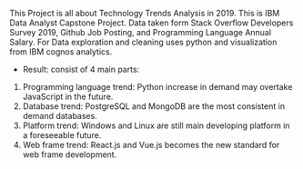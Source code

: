 This Project is all about Technology Trends Analysis in 2019. This is IBM Data Analyst Capstone Project. Data taken form Stack Overflow Developers Survey 2019, Github Job Posting, and Programming
Language Annual Salary. For Data exploration and cleaning uses python and visualization from IBM
cognos analytics.
* Result: consist of 4 main parts:

1. Programming language trend: Python increase in demand may overtake JavaScript in the future.
2. Database trend: PostgreSQL and MongoDB are the most consistent in demand databases.
3. Platform trend: Windows and Linux are still main developing platform in a foreseeable future.
4. Web frame trend: React.js and Vue.js becomes the new standard for web frame development.
